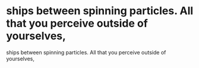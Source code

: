 # ships between spinning particles. All that you perceive outside of yourselves,

ships between spinning particles. All that you perceive outside of yourselves,